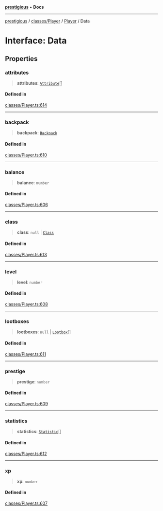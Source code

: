 [**prestigious**](../../../../../README.md) • **Docs**

***

[prestigious](../../../../../README.md) / [classes/Player](../../../README.md) / [Player](../README.md) / Data

# Interface: Data

## Properties

### attributes

> **attributes**: [`Attribute`](../../../../Attribute/classes/Attribute.md)[]

#### Defined in

[classes/Player.ts:614](https://github.com/LightBlueGamer/Prestigious/blob/0cab475f7a09d3ad5cc01bbd453a1ccfa07d4865/src/lib/classes/Player.ts#L614)

***

### backpack

> **backpack**: [`Backpack`](../../../../Backpack/classes/Backpack.md)

#### Defined in

[classes/Player.ts:610](https://github.com/LightBlueGamer/Prestigious/blob/0cab475f7a09d3ad5cc01bbd453a1ccfa07d4865/src/lib/classes/Player.ts#L610)

***

### balance

> **balance**: `number`

#### Defined in

[classes/Player.ts:606](https://github.com/LightBlueGamer/Prestigious/blob/0cab475f7a09d3ad5cc01bbd453a1ccfa07d4865/src/lib/classes/Player.ts#L606)

***

### class

> **class**: `null` \| [`Class`](../../../../Class/classes/Class.md)

#### Defined in

[classes/Player.ts:613](https://github.com/LightBlueGamer/Prestigious/blob/0cab475f7a09d3ad5cc01bbd453a1ccfa07d4865/src/lib/classes/Player.ts#L613)

***

### level

> **level**: `number`

#### Defined in

[classes/Player.ts:608](https://github.com/LightBlueGamer/Prestigious/blob/0cab475f7a09d3ad5cc01bbd453a1ccfa07d4865/src/lib/classes/Player.ts#L608)

***

### lootboxes

> **lootboxes**: `null` \| [`Lootbox`](../../../../Lootbox/classes/Lootbox.md)[]

#### Defined in

[classes/Player.ts:611](https://github.com/LightBlueGamer/Prestigious/blob/0cab475f7a09d3ad5cc01bbd453a1ccfa07d4865/src/lib/classes/Player.ts#L611)

***

### prestige

> **prestige**: `number`

#### Defined in

[classes/Player.ts:609](https://github.com/LightBlueGamer/Prestigious/blob/0cab475f7a09d3ad5cc01bbd453a1ccfa07d4865/src/lib/classes/Player.ts#L609)

***

### statistics

> **statistics**: [`Statistic`](../../../../Statistic/classes/Statistic.md)[]

#### Defined in

[classes/Player.ts:612](https://github.com/LightBlueGamer/Prestigious/blob/0cab475f7a09d3ad5cc01bbd453a1ccfa07d4865/src/lib/classes/Player.ts#L612)

***

### xp

> **xp**: `number`

#### Defined in

[classes/Player.ts:607](https://github.com/LightBlueGamer/Prestigious/blob/0cab475f7a09d3ad5cc01bbd453a1ccfa07d4865/src/lib/classes/Player.ts#L607)
